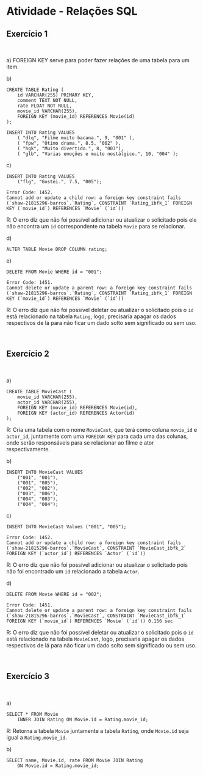 **Atividade - Relações SQL**
=========================

## **Exercício 1**

<br>

a) FOREIGN KEY serve para poder fazer relações de uma tabela para um item.

b) 
```
CREATE TABLE Rating (
	id VARCHAR(255) PRIMARY KEY,
    comment TEXT NOT NULL,
	rate FLOAT NOT NULL,
    movie_id VARCHAR(255),
    FOREIGN KEY (movie_id) REFERENCES Movie(id)
);

INSERT INTO Rating VALUES
	( "dlq", "Filme muito bacana.", 9, "001" ),
    ( "fpw", "Ótimo drama.", 8.5, "002" ),
    ( "hgk", "Muito divertido.", 8, "003"),
    ( "glb", "Varias emoções e muito nostálgico.", 10, "004" );
```

c)
```
INSERT INTO Rating VALUES
	("flg", "Gostei.", 7.5, "005");

Error Code: 1452. 
Cannot add or update a child row: a foreign key constraint fails (`shaw-21815296-barros`.`Rating`, CONSTRAINT `Rating_ibfk_1` FOREIGN KEY (`movie_id`) REFERENCES `Movie` (`id`))
```
R: O erro diz que não foi possível adicionar ou atualizar o solicitado pois ele não encontra um `id` correspondente na tabela `Movie` para se relacionar.

d) 
```
ALTER TABLE Movie DROP COLUMN rating;
```

e)
```
DELETE FROM Movie WHERE id = "001";

Error Code: 1451. 
Cannot delete or update a parent row: a foreign key constraint fails (`shaw-21815296-barros`.`Rating`, CONSTRAINT `Rating_ibfk_1` FOREIGN KEY (`movie_id`) REFERENCES `Movie` (`id`))
```
R: O erro diz que não foi possível deletar ou atualizar o solicitado pois o `id` está relacionado na tabela `Rating`, logo, precisaria apagar os dados respectivos de lá para não ficar um dado solto sem significado ou sem uso.  

<br>

## **Exercício 2**

<br>

a) 
```
CREATE TABLE MovieCast (
	movie_id VARCHAR(255),
	actor_id VARCHAR(255),
    FOREIGN KEY (movie_id) REFERENCES Movie(id),
    FOREIGN KEY (actor_id) REFERENCES Actor(id)
);
```
R: Cria uma tabela com o nome `MovieCast`, que terá como coluna `movie_id` e `actor_id`, juntamente com uma `FOREIGN KEY` para cada uma das colunas, onde serão responsáveis para se relacionar ao filme e ator respectivamente.

b)
```
INSERT INTO MovieCast VALUES
	("001", "001"),
    ("001", "005"),
    ("002", "002"),
    ("003", "006"),
    ("004", "003"),
    ("004", "004");
```

c)
```
INSERT INTO MovieCast Values ("001", "005");

Error Code: 1452. 
Cannot add or update a child row: a foreign key constraint fails (`shaw-21815296-barros`.`MovieCast`, CONSTRAINT `MovieCast_ibfk_2` FOREIGN KEY (`actor_id`) REFERENCES `Actor` (`id`))
```
R: O erro diz que não foi possível adicionar ou atualizar o solicitado pois não foi encontrado um `id` relacionado a tabela `Actor`.

d) 
```
DELETE FROM Movie WHERE id = "002";

Error Code: 1451. 
Cannot delete or update a parent row: a foreign key constraint fails (`shaw-21815296-barros`.`MovieCast`, CONSTRAINT `MovieCast_ibfk_1` FOREIGN KEY (`movie_id`) REFERENCES `Movie` (`id`))	0.156 sec
```
R: O erro diz que não foi possível deletar ou atualizar o solicitado pois o `id` está relacionado na tabela `MovieCast`, logo, precisaria apagar os dados respectivos de lá para não ficar um dado solto sem significado ou sem uso.

<br>

## **Exercício 3**

<br>

a)
```
SELECT * FROM Movie 
    INNER JOIN Rating ON Movie.id = Rating.movie_id;
```
R: Retorna a tabela `Movie` juntamente a tabela `Rating`, onde `Movie.id` seja igual a `Rating.movie_id`.

b)
```
SELECT name, Movie.id, rate FROM Movie JOIN Rating
	ON Movie.id = Rating.movie_id;
```
